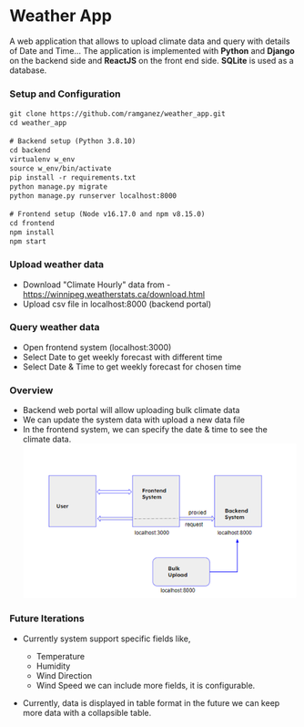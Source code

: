# Weather App
A web application that allows to upload climate data and query with details of Date and Time...
The application is implemented with **Python** and 
**Django** on the backend side and **ReactJS** on the front end
side. **SQLite** is used as a database.

### Setup and Configuration
```
git clone https://github.com/ramganez/weather_app.git
cd weather_app

# Backend setup (Python 3.8.10)
cd backend
virtualenv w_env
source w_env/bin/activate
pip install -r requirements.txt
python manage.py migrate
python manage.py runserver localhost:8000

# Frontend setup (Node v16.17.0 and npm v8.15.0)
cd frontend
npm install
npm start
```

### Upload weather data 
* Download "Climate Hourly" data from - https://winnipeg.weatherstats.ca/download.html
* Upload csv file in localhost:8000 (backend portal)

### Query weather data 
* Open frontend system (localhost:3000)
* Select Date to get weekly forecast with different time
* Select Date & Time to get weekly forecast for chosen time

### Overview 
* Backend web portal will allow uploading bulk climate data
* We can update the system data with upload a new data file
* In the frontend system, we can specify the date & time to see the climate data. 
![](./weather_system.png)

### Future Iterations
* Currently system support specific fields like,
  - Temperature
  - Humidity
  - Wind Direction
  - Wind Speed
  we can include more fields, it is configurable.
  
* Currently, data is displayed in table format in the future we can keep more data with a collapsible table.
